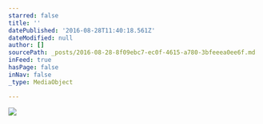 ```yaml
---
starred: false
title: ''
datePublished: '2016-08-28T11:40:18.561Z'
dateModified: null
author: []
sourcePath: _posts/2016-08-28-8f09ebc7-ec0f-4615-a780-3bfeeea0ee6f.md
inFeed: true
hasPage: false
inNav: false
_type: MediaObject

---
```

![](https://the-grid-user-content.s3-us-west-2.amazonaws.com/36fc87b9-7280-44c1-86c8-c4c7f1ebf835.jpg)